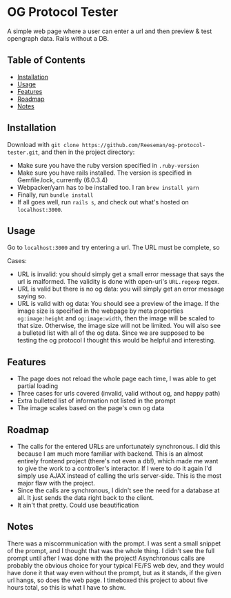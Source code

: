 # OG Protocol Tester

A simple web page where a user can enter a url and then preview & test opengraph data. Rails without a DB.

## Table of Contents

- [Installation](#installation)
- [Usage](#usage)
- [Features](#features)
- [Roadmap](#roadmap)
- [Notes](#notes)

## Installation

Download with `git clone https://github.com/Reeseman/og-protocol-tester.git`, and then in the project directory:

- Make sure you have the ruby version specified in `.ruby-version`
- Make sure you have rails installed. The version is specified in Gemfile.lock, currently (6.0.3.4)
- Webpacker/yarn has to be installed too. I ran `brew install yarn`
- Finally, run `bundle install`
- If all goes well, run `rails s`, and check out what's hosted on `localhost:3000`.

## Usage

Go to `localhost:3000` and try entering a url. The URL must be complete, so

Cases:
- URL is invalid: you should simply get a small error message that says the url is malformed. The validity is done with open-uri's `URL.regexp` regex.
- URL is valid but there is no og data: you will simply get an error message saying so.
- URL is valid with og data: You should see a preview of the image. If the image size is specified in the webpage by meta properties `og:image:height` and `og:image:width`, then the image will be scaled to that size. Otherwise, the image size will not be limited. You will also see a bulleted list with all of the og data. Since we are supposed to be testing the og protocol I thought this would be helpful and interesting.

## Features

- The page does not reload the whole page each time, I was able to get partial loading
- Three cases for urls covered (invalid, valid without og, and happy path)
- Extra bulleted list of information not listed in the prompt
- The image scales based on the page's own og data

## Roadmap

- The calls for the entered URLs are unfortunately synchronous. I did this because I am much more familiar with backend. This is an almost entirely frontend project (there's not even a db!), which made me want to give the work to a controller's interactor. If I were to do it again I'd simply use AJAX instead of calling the urls server-side. This is the most major flaw with the project.
- Since the calls are synchronous, I didn't see the need for a database at all. It just sends the data right back to the client.
- It ain't that pretty. Could use beautification

## Notes

There was a miscommunication with the prompt. I was sent a small snippet of the prompt, and I thought that was the whole thing. I didn't see the full prompt until after I was done with the project! Asynchronous calls are probably the obvious choice for your typical FE/FS web dev, and they would have done it that way even without the prompt, but as it stands, if the given url hangs, so does the web page. I timeboxed this project to about five hours total, so this is what I have to show.
